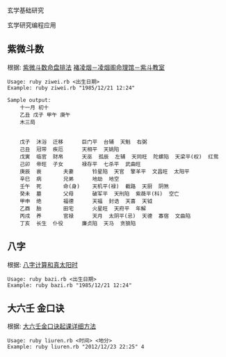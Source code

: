 


玄学基础研究

玄学研究编程应用	


紫微斗数
-------
根据:
[紫微斗数命盘排法](http://www.freehoro.net/PHP-ZWDS_GB/Tutorial/PaiPan/index.php)
[褚凌烟－凌烟阁命理馆－紫斗教室](http://v.youku.com/v_show/id_XMjcwOTA2NDI0.html)

	
	Usage: ruby ziwei.rb <出生日期>
	Example: ruby ziwei.rb "1985/12/21 12:24"
	
	Sample output:
		十一月 初十
		乙丑 戊子 甲午 庚午 
		木三局


		戊子  沐浴	迁移		巨门平  台辅  天魁  右弼  
		己丑  冠带	疾厄		天相平  天姚陷  
		戊寅  临官	财帛		天巫  孤辰  左辅  天同旺  陀螺陷  天梁平(权)  红鸳  
		己卯  帝旺	子女		禄存平  七杀平  武曲旺  
		庚辰  衰		夫妻		铃星陷  天官  擎羊平  文昌旺  太阳平  
		辛巳  病		兄弟		地劫  地空  
		壬午  死		命(身)	天机平(禄)  截路  天厨  阴煞  
		癸未  墓		父母		破军平  天刑陷  紫薇平(科)  空亡  
		甲申  绝		福德		天福  封诰  天喜  天钺  
		乙酉  胎		田宅		火星旺  天府平  年解  
		丙戌  养		官禄		天月  太阴平(忌)  天德  寡宿  文曲陷  
		丁亥  长生	仆役		廉贞陷  天马  贪狼陷 

八字
----
根据:
[八字计算和真太阳时](http://bjtime.cn/bazi.asp)


	Usage: ruby bazi.rb <出生日期>
	Example: ruby bazi.rb "1985/12/21 12:24"


大六壬 金口诀
----
根据:
[大六壬金口诀起课详细方法](http://www.zhycw.com/art/n863c10.aspx)
	
	Usage: ruby liuren.rb <时间> <地分>
	Example: ruby liuren.rb "2012/12/23 22:25" 4


	





